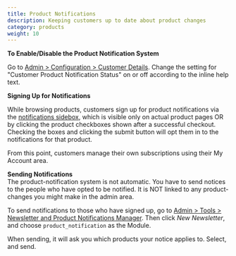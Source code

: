 ```yaml
---
title: Product Notifications
description: Keeping customers up to date about product changes 
category: products
weight: 10
---
```


**To Enable/Disable the Product Notification System**

Go to [Admin > Configuration > Customer Details](/user/admin_pages/configuration/configuration_customerdetails/). 
Change the setting for "Customer Product Notification Status" on or off according to the inline help text.  

**Signing Up for Notifications**  

While browsing products, customers sign up for product notifications via the [notifications sidebox](/user/sideboxes/sidebox_list/#product-notifications), which is visible only on actual product pages OR by clicking the product checkboxes shown after a successful checkout. Checking the boxes and clicking the submit button will opt them in to the notifications for that product.

From this point, customers manage their own subscriptions using their My Account area.

**Sending Notifications**  
The product-notification system is not automatic. You have to send notices to the people who have opted to be notified. It is NOT linked to any product-changes you might make in the admin area.  

To send notifications to those who have signed up, go to [Admin > Tools > Newsletter and Product Notifications Manager](/user/admin_pages/tools/newsletter/).  Then click *New Newsletter*, and choose `product_notification` as the Module.  

When sending, it will ask you which products your notice applies to. Select, and send.

